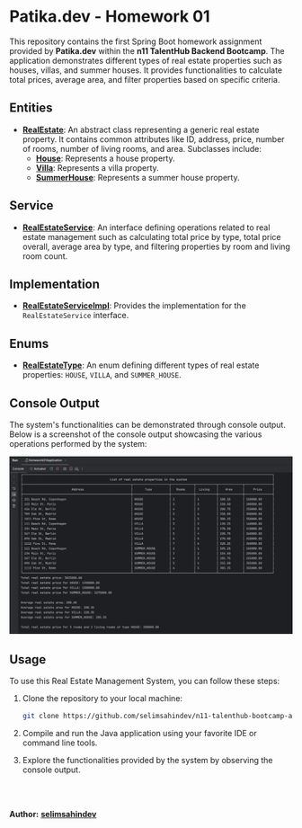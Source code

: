 # Patika.dev - Homework 01

This repository contains the first Spring Boot homework assignment provided by **Patika.dev** within the **n11 TalentHub Backend Bootcamp**. The application demonstrates different types of real estate properties such as houses, villas, and summer houses. It provides functionalities to calculate total prices, average area, and filter properties based on specific criteria.

## Entities

- [**RealEstate**](src/main/java/com/selimsahin/homework01/entity/RealEstate.java): An abstract class representing a generic real estate property. It contains common attributes like ID, address, price, number of rooms, number of living rooms, and area. Subclasses include:
  - [**House**](src/main/java/com/selimsahin/homework01/entity/House.java): Represents a house property.
  - [**Villa**](src/main/java/com/selimsahin/homework01/entity/Villa.java): Represents a villa property.
  - [**SummerHouse**](src/main/java/com/selimsahin/homework01/entity/SummerHouse.java): Represents a summer house property.

## Service

- [**RealEstateService**](src/main/java/com/selimsahin/homework01/service/RealEstateService.java): An interface defining operations related to real estate management such as calculating total price by type, total price overall, average area by type, and filtering properties by room and living room count.

## Implementation

- [**RealEstateServiceImpl**](src/main/java/com/selimsahin/homework01/service/RealEstateServiceImpl.java): Provides the implementation for the `RealEstateService` interface.

## Enums

- [**RealEstateType**](src/main/java/com/selimsahin/homework01/enums/RealEstateType.java): An enum defining different types of real estate properties: `HOUSE`, `VILLA`, and `SUMMER_HOUSE`.

## Console Output

The system's functionalities can be demonstrated through console output. Below is a screenshot of the console output showcasing the various operations performed by the system:

![Console Output](./screenshots/output.png)

## Usage

To use this Real Estate Management System, you can follow these steps:

1. Clone the repository to your local machine:

   ```bash
   git clone https://github.com/selimsahindev/n11-talenthub-bootcamp-assignment-01.git
   ```
2. Compile and run the Java application using your favorite IDE or command line tools.
3. Explore the functionalities provided by the system by observing the console output.

<br />
<br />

**Author:** [**selimsahindev**](https://github.com/selimsahindev/)
